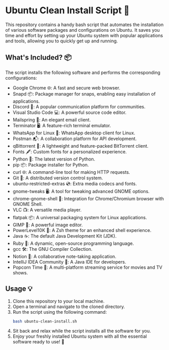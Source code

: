 # Ubuntu Clean Install Script 🚀

This repository contains a handy bash script that automates the installation of various software packages and configurations on Ubuntu. It saves you time and effort by setting up your Ubuntu system with popular applications and tools, allowing you to quickly get up and running.

## What's Included? 📦

The script installs the following software and performs the corresponding configurations:

-   Google Chrome 🌐: A fast and secure web browser.
-   Snapd 📦: Package manager for snaps, enabling easy installation of applications.
-   Discord 💬: A popular communication platform for communities.
-   Visual Studio Code 💻: A powerful source code editor.
-   Mailspring 📧: An elegant email client.
-   Terminator 🖥️: A feature-rich terminal emulator.
-   WhatsApp for Linux 📱: WhatsApp desktop client for Linux.
-   Postman 📬: A collaboration platform for API development.
-   qBittorrent 🌊: A lightweight and feature-packed BitTorrent client.
-   Fonts 🖋️: Custom fonts for a personalized experience.
-   Python 🐍: The latest version of Python.
-   pip 📦: Package installer for Python.
-   curl 🌐: A command-line tool for making HTTP requests.
-   Git 🌳: A distributed version control system.
-   ubuntu-restricted-extras 💿: Extra media codecs and fonts.
-   gnome-tweaks 🖥️: A tool for tweaking advanced GNOME options.
-   chrome-gnome-shell 🐚: Integration for Chrome/Chromium browser with GNOME Shell.
-   VLC 📺: A versatile media player.
-   flatpak 📦: A universal packaging system for Linux applications.
-   GIMP 🎨: A powerful image editor.
-   PowerLevel10K 💪: A Zsh theme for an enhanced shell experience.
-   Java ☕: The default Java Development Kit (JDK).
-   Ruby 💎: A dynamic, open-source programming language.
-   gcc 🛠️: The GNU Compiler Collection.
-   Notion 📝: A collaborative note-taking application.
-   IntelliJ IDEA Community 🧠: A Java IDE for developers.
-   Popcorn Time 🍿: A multi-platform streaming service for movies and TV shows.

## Usage 💡

1. Clone this repository to your local machine.
2. Open a terminal and navigate to the cloned directory.
3. Run the script using the following command:
    ```bash
    bash ubuntu-clean-install.sh
    ```
4. Sit back and relax while the script installs all the software for you.
5. Enjoy your freshly installed Ubuntu system with all the essential software ready to use! 🎉
